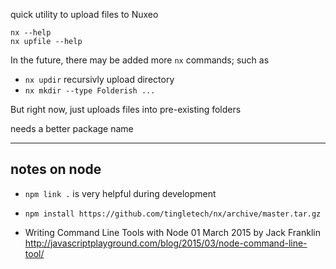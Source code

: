 quick utility to upload files to Nuxeo

```
nx --help
nx upfile --help
```

In the future, there may be added more `nx` commands; such as

 * `nx updir` recursivly upload directory
 * `nx mkdir --type Folderish ...`
 
But right now, just uploads files into pre-existing folders

needs a better package name
 
------

## notes on node

 * `npm link .` is very helpful during development
 * `npm install https://github.com/tingletech/nx/archive/master.tar.gz`

 * Writing Command Line Tools with Node
01 March 2015 by Jack Franklin http://javascriptplayground.com/blog/2015/03/node-command-line-tool/
